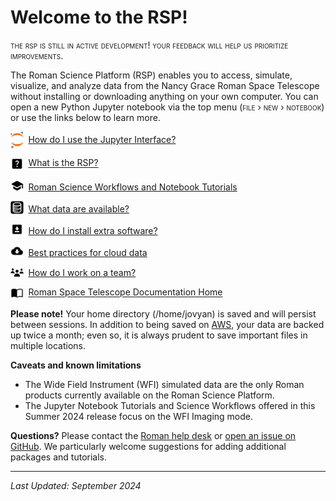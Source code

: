 # Welcome to the RSP!

<span style="font-variant:small-caps;">the rsp is still in active development! your feedback will help us prioritize improvements.</span>


The Roman Science Platform (RSP) enables you to access, simulate, visualize, and analyze data from the Nancy Grace Roman Space Telescope without installing or downloading anything on your own computer.
You can open a new Python Jupyter notebook via the top menu (<span style="font-variant:small-caps;">file › new › notebook</span>)
or use the links below to learn more.

<img src="../images/icons/jupyter.svg" style="vertical-align: middle; width:1.5em; margin-right:0.25em;"/> [How do I use the Jupyter Interface?](../markdown/jupyter.md)

<img src="../images/icons/question_mark.svg" style="vertical-align: middle; width:1.5em; margin-right:0.25em;"/> [What is the RSP?](../markdown/what-is-rsp.md)

<img src="../images/icons/learning.svg" style="vertical-align: bottom; width:1.5em; margin-right:0.25em;"/> [Roman Science Workflows and Notebook Tutorials](../markdown/tutorials.md)

<img src="../images/icons/database.svg" style="vertical-align: bottom; width:1.5em; margin-right:0.25em;"/> [What data are available?](../markdown/simulated-data.md)

<img src="../images/icons/download.svg" style="vertical-align: bottom; width:1.5em; margin-right:0.25em;"/> [How do I install extra software?](../markdown/software.md)

<img src="../images/icons/cloud_download.svg" style="vertical-align: bottom; width:1.5em; margin-right:0.25em;"/> [Best practices for cloud data](../content/notebooks/data_discovery_and_access/data_discovery_and_access.ipynb)

<img src="../images/icons/team.svg" style="vertical-align: bottom; width:1.5em; margin-right:0.25em;"/> [How do I work on a team?](../markdown/teams.md)

<img src="../images/icons/book.svg" style="vertical-align: middle; width:1.5em; margin-right:0.25em;"/> [Roman Space Telescope Documentation Home](https://roman-docs.stsci.edu/)

**Please note!** Your home directory (/home/jovyan) is saved and will persist between sessions. In addition to being saved on [AWS](https://aws.amazon.com/what-is-aws/), your data are backed up twice a month; even so, it is always prudent to save important files in multiple locations.

**Caveats and known limitations**
- The Wide Field Instrument (WFI) simulated data are the only Roman products currently available on the Roman Science Platform.
- The Jupyter Notebook Tutorials and Science Workflows offered in this Summer 2024 release focus on the WFI Imaging mode.

**Questions?** Please contact the [Roman help desk](https://stsci.service-now.com/roman) or [open an issue on GitHub](https://github.com/spacetelescope/roman_notebooks). We particularly welcome suggestions for adding additional packages and tutorials.

---
*Last Updated: September 2024*

